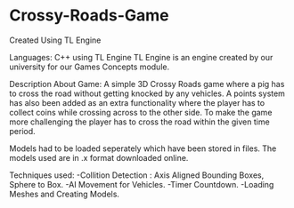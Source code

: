 # Crossy-Roads-Game
Created Using TL Engine

Languages: C++ using TL Engine
TL Engine is an engine created by our university for our Games Concepts module.

Description About Game:
A simple 3D Crossy Roads game where a pig has to cross the road without getting knocked by any vehicles. A points system has also been added as an extra functionality where the player has to collect coins while crossing across to the other side. To make the game more challenging the player has to cross the road within the given time period.

Models had to be loaded seperately which have been stored in files. The models used are in .x format downloaded online.

Techniques used: 
-Collition Detection : Axis Aligned Bounding Boxes, Sphere to Box.
-AI Movement for Vehicles.
-Timer Countdown.
-Loading Meshes and Creating Models.




